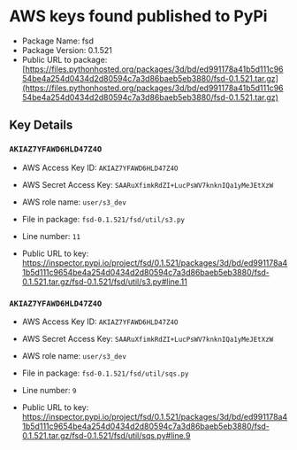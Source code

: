 # AWS keys found published to PyPi

* Package Name: fsd
* Package Version: 0.1.521
* Public URL to package: [https://files.pythonhosted.org/packages/3d/bd/ed991178a41b5d111c9654be4a254d0434d2d80594c7a3d86baeb5eb3880/fsd-0.1.521.tar.gz](https://files.pythonhosted.org/packages/3d/bd/ed991178a41b5d111c9654be4a254d0434d2d80594c7a3d86baeb5eb3880/fsd-0.1.521.tar.gz)

## Key Details

### `AKIAZ7YFAWD6HLD47Z4O`

* AWS Access Key ID: `AKIAZ7YFAWD6HLD47Z4O`
* AWS Secret Access Key: `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` 
* AWS role name: `user/s3_dev`
* File in package: `fsd-0.1.521/fsd/util/s3.py`
* Line number: `11`

* Public URL to key: https://inspector.pypi.io/project/fsd/0.1.521/packages/3d/bd/ed991178a41b5d111c9654be4a254d0434d2d80594c7a3d86baeb5eb3880/fsd-0.1.521.tar.gz/fsd-0.1.521/fsd/util/s3.py#line.11



### `AKIAZ7YFAWD6HLD47Z4O`

* AWS Access Key ID: `AKIAZ7YFAWD6HLD47Z4O`
* AWS Secret Access Key: `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` 
* AWS role name: `user/s3_dev`
* File in package: `fsd-0.1.521/fsd/util/sqs.py`
* Line number: `9`

* Public URL to key: https://inspector.pypi.io/project/fsd/0.1.521/packages/3d/bd/ed991178a41b5d111c9654be4a254d0434d2d80594c7a3d86baeb5eb3880/fsd-0.1.521.tar.gz/fsd-0.1.521/fsd/util/sqs.py#line.9


